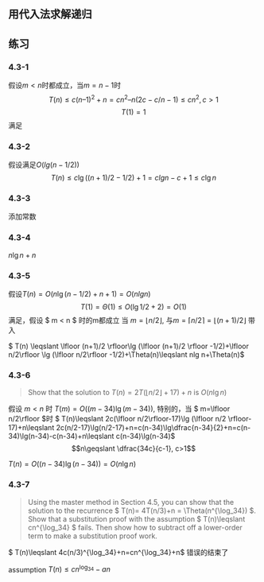 ## 用代入法求解递归

## 练习

### 4.3-1 

假设$m<n$时都成立，当$m=n-1$时
$$T(n)\leqslant c(n–1)^2+n=cn^2–n(2c-c/n-1)\leqslant cn^2,c>1$$
$$T(1)=1$$满足

### 4.3-2

假设满足$O(lg (n-1/2))$
$$T(n)\leqslant c\lg ((n+1)/2-1/2) +1=clg n-c+1\leqslant c\lg n$$

### 4.3-3 

添加常数

### 4.3-4

$n\lg n + n$

### 4.3-5  

假设$T(n)=O(n\lg (n-1/2) +n+1)=O(nlg n)$
$$T(1)=\Theta(1)\leqslant O(\lg 1/2 +2)=O(1)$$
满足，假设 $ m < n $ 时的m都成立 当 $m=\lfloor n/2 \rfloor$, 与$m=\lceil n/2 \rceil =\lfloor (n+1)/2  \rfloor$ 带入

$ T(n) \leqslant \lfloor (n+1)/2  \rfloor\lg (\lfloor (n+1)/2 \rfloor -1/2)+\lfloor n/2\rfloor \lg (\lfloor n/2\rfloor -1/2)+\Theta(n)\leqslant nlg n+\Theta(n)$

### 4.3-6

> Show that the solution to $T(n)=2T(\lfloor n/2 \rfloor+17)+n$ is $O(n\lg n)$

假设 $m<n$ 时 $T(m)=O\left((m-34)\lg (m-34)\right)$, 特别的，当 $ m=\lfloor n/2\rfloor $时
$ T(n)\leqslant 2c(\lfloor n/2\rfloor-17)\lg (\lfloor n/2  \rfloor-17)+n\leqslant 2c(n/2-17)\lg(n/2-17)+n=c(n-34)\lg\dfrac{n-34}{2}+n=c(n-34)\lg(n-34)-c(n-34)+n\leqslant c(n-34)\lg(n-34)$
$$n\geqslant \dfrac{34c}{c-1}, c>1$$

$T(n)=O((n-34)\lg(n-34))=O(n\lg n)$

### 4.3-7 

> Using the master method in Section 4.5, you can show that the solution to the recurrence $ T(n)= 4T(n/3)+n = \Theta(n^{\log_34}) $. Show that a substitution proof with the assumption $ T(n)\leqslant cn^{\log_34} $ fails. Then show how to subtract off a lower-order term to make a substitution proof work.

$ T(n)\leqslant 4c(n/3)^{\log_34}+n=cn^{\log_34}+n$
错误的结束了

assumption $T(n)\leqslant cn^{\log_34}-an$

